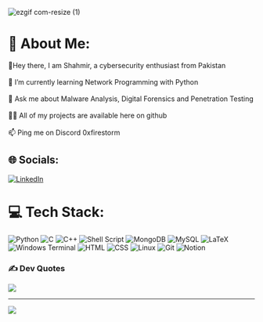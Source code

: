 
![ezgif com-resize (1)](https://github.com/0xFirestorm/0xFirestorm/assets/123823145/02b7c9ec-7597-4d67-b86a-5cc42a89c041)


# 💫 About Me:
👋Hey there, I am Shahmir, a cybersecurity enthusiast from Pakistan<br><br>🌱 I’m currently learning Network Programming with Python<br><br>💬 Ask me about Malware Analysis, Digital Forensics and Penetration Testing<br><br>👨‍💻 All of my projects are available here on github<br><br>📫 Ping me on Discord 0xfirestorm


## 🌐 Socials:
[![LinkedIn](https://img.shields.io/badge/LinkedIn-%230077B5.svg?logo=linkedin&logoColor=white)](https://www.linkedin.com/in/shahmir-siddiqui-232040269/) 

# 💻 Tech Stack:
![Python](https://img.shields.io/badge/python-3670A0?style=for-the-badge&logo=python&logoColor=ffdd54) ![C](https://img.shields.io/badge/c-%2300599C.svg?style=for-the-badge&logo=c&logoColor=white) ![C++](https://img.shields.io/badge/c++-%2300599C.svg?style=for-the-badge&logo=c%2B%2B&logoColor=white) ![Shell Script](https://img.shields.io/badge/shell_script-%23121011.svg?style=for-the-badge&logo=gnu-bash&logoColor=white) ![MongoDB](https://img.shields.io/badge/MongoDB-%234ea94b.svg?style=for-the-badge&logo=mongodb&logoColor=white) ![MySQL](https://img.shields.io/badge/mysql-%2300000f.svg?style=for-the-badge&logo=mysql&logoColor=white) ![LaTeX](https://img.shields.io/badge/latex-%23008080.svg?style=for-the-badge&logo=latex&logoColor=white) ![Windows Terminal](https://img.shields.io/badge/Windows%20Terminal-%234D4D4D.svg?style=for-the-badge&logo=windows-terminal&logoColor=white) ![HTML](https://img.shields.io/badge/HTML-239120?style=for-the-badge&logo=html5&logoColor=white) ![CSS](	https://img.shields.io/badge/CSS-239120?&style=for-the-badge&logo=css3&logoColor=white) ![Linux](	https://img.shields.io/badge/Linux-FCC624?style=for-the-badge&logo=linux&logoColor=black) ![Git](	https://img.shields.io/badge/GIT-E44C30?style=for-the-badge&logo=git&logoColor=white) ![Notion](https://img.shields.io/badge/Notion-000000?style=for-the-badge&logo=notion&logoColor=white)


### ✍️ Dev Quotes
![](https://quotes-github-readme.vercel.app/api?type=horizontal&theme=radical)

---
[![](https://visitcount.itsvg.in/api?id=0xFirestorm&icon=6&color=1)](https://visitcount.itsvg.in)

<!-- Proudly created with GPRM ( https://gprm.itsvg.in ) -->
